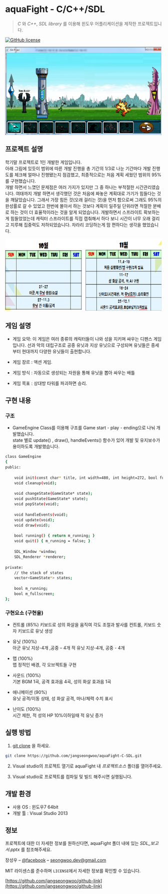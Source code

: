 # aquaFight - C/C++/SDL

> _C_ 와 _C++_, _SDL library_ 를 이용해 윈도우 어플리케이션을 제작한 프로젝트입니다.

[![GitHub license](https://img.shields.io/github/license/Day8/re-frame.svg)](license.txt)


<img align="center" src="aquaFight/images/play.png" width="500" height="281">

## 프로젝트 설명

학기말 프로젝트로 1인 개발한 게임입니다.  
아래 그림에 있듯이 범위에 따른 개발 진행을 총 기간의 1/3로 나눈 기간마다 개발 진행도를 체크해 얼마나 진행됐는지 점검했고, 최종적으로는 처음 계획 세웠던 범위의 95%를 구현했습니다.<br>
개발 하면서 느꼈던 문제점은 여러 가지가 있지만 그 중 하나는 부적절한 시간관리였습니다. 여태까지 개발 하면서 생각했던 것은 처음에 짜놓은 계획대로 가기가 힘들다는 것을 깨달았습니다.
그래서 가장 힘든 것(오래 걸리는 것)을 먼저 함으로써 그래도 95%의 완성률로 갈 수 있었고 한번에 몰아서 하는 것보다 계획이 일주일 단위라면 적절한 분배로 하는 것이 더 효율적이라는 것을 알게 되었습니다.
개발하면서 스프라이트 확보하는 게 힘들었었는데 캐릭터 스프라이트를 직접 캡춰해서 하다 보니 시간이 너무 오래 걸리고 지루해 집중력도 저하되었습니다. 차라리 코딩하는게 맘 편하다는 생각을 했었습니다.

<img src="aquaFight/images/sc2.png" width="500" height="231">

## 게임 설명
- 게임 요약: 이 게임은 여러 종류의 캐릭터들이 나와 성을 지키며 싸우는 디펜스 게임입니다. 선과 악의 대립구조로 공중 유닛과 지상 유닛으로 구성되며 유닛들은 중세부터 현대까지 다양한 유닛들이 출현합니다. 

- 게임 장르 : 액션 게임.

- 게임 방식 : 자동으로 생성되는 자원을 통해 유닛을 뽑아 싸우는 배틀 

- 게임 목표 : 상대방 타워를 파괴하면 승리.

## 구현 내용

### 구조
- GameEngine Class를 이용해 구조를 Game start - play - ending으로 나눠 개발했습니다.
<br> state 별로 update() , draw(), handleEvents() 함수가 있어 개발 및 유지보수가 용이하도록 개발했습니다.
```sh
class GameEngine
{
public:

    void init(const char* title, int width=480, int height=272, bool fullscreen=false);
    void cleanup(void);

    void changeState(GameState* state);
    void pushState(GameState* state);
    void popState(void);

    void handleEvents(void);
    void update(void);
    void draw(void);

    bool running() { return m_running; }
    void quit() { m_running = false; }

    SDL_Window *window;
    SDL_Renderer *renderer;

private:
    // the stack of states
    vector<GameState*> states;

    bool m_running;
    bool m_fullscreen;
};
```


### 구현요소 (구현율)

- 컨트롤 (85%)
키보드로 성의 화살을 움직여 각도 조절과 발사를 컨트롤, 키보드 숫자 키보드로 유닛 생성

- 유닛 (100%) <br>
아군 유닛 지상-4개 ,공중 –  4개
적 유닛 지상-4개, 공중 - 4개

- 맵 (100%) <br>
맵 정적인 배경, 각 오브젝트들 구현

- 사운드 (100%) <br>
기본 BGM 1곡, 공격 효과음 4곡, 성의 화살 효과음 1곡 

- 애니메이션 (90%) <br>
유닛 공격/이동 상태, 성 화살 공격, 마나/체력 수치 표시

- 난이도 (100%) <br>
시간 제한, 적 성의 HP 10%이하일때 적 유닛 증가

## 실행 방법


1. [git clone](https://github.com/jangseongwoo/TCP-IP-BattleField.git) 을 하세요.
```sh
git clone https://github.com/jangseongwoo/aquaFight-C-SDL.git
```

2. Visual studio의 프로젝트 열기로  aquaFight 내 _프로젝트소스_ 폴더를 열어주세요.

3. Visual studio로 프로젝트를 컴파일 및 빌드 해주시면 실행됩니다.

## 개발 환경

- 사용 OS : 윈도우7 64bit
- 개발 툴 : Visual Studio 2013

## 정보

프로젝트에 대한 더 자세한 정보를 원하신다면,  aquaFight 폴더 내에 있는 _SDL_보고서.pptx_ 를 참조해주세요.

장성우 – [@facebook](https://www.facebook.com/profile.php?id=100007028118707&ref=bookmarks) – seongwoo.dev@gmail.com

MIT 라이센스를 준수하며 ``LICENSE``에서 자세한 정보를 확인할 수 있습니다.

[https://github.com/jangseongwoo/github-link](https://github.com/jangseongwoo/github-link)

<!-- Markdown link & img dfn's -->
[npm-image]: https://img.shields.io/npm/v/datadog-metrics.svg?style=flat-square
[npm-url]: https://npmjs.org/package/datadog-metrics
[npm-downloads]: https://img.shields.io/npm/dm/datadog-metrics.svg?style=flat-square
[travis-image]: https://img.shields.io/travis/dbader/node-datadog-metrics/master.svg?style=flat-square
[travis-url]: https://travis-ci.org/dbader/node-datadog-metrics
[wiki]: https://github.com/yourname/yourproject/wiki
